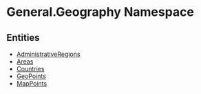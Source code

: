 ﻿---
uid: General.Geography
---
# General.Geography Namespace

## Entities
- [AdministrativeRegions](General.Geography.AdministrativeRegions.md)  
- [Areas](General.Geography.Areas.md)  
- [Countries](General.Geography.Countries.md)  
- [GeoPoints](General.Geography.GeoPoints.md)  
- [MapPoints](General.Geography.MapPoints.md)  

